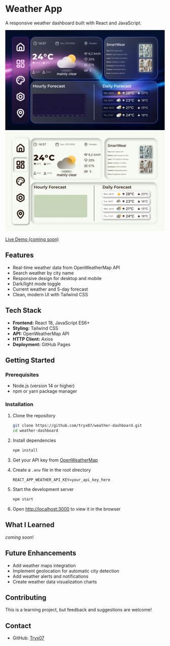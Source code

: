 # Weather App

A responsive weather dashboard built with React and JavaScript.

![Weather Dashboard Prototype Dark](screenshots/dashboard-prototype_dark.png)
![Weather Dashboard Prototype Light](screenshots/dashboard-prototype_light.png)

[Live Demo (coming soon)](https://tryx07.github.io/weather-dashboard)

## Features

- Real-time weather data from OpenWeatherMap API
- Search weather by city name
- Responsive design for desktop and mobile
- Dark/light mode toggle
- Current weather and 5-day forecast
- Clean, modern UI with Tailwind CSS

## Tech Stack

- **Frontend:** React 18, JavaScript ES6+
- **Styling:** Tailwind CSS
- **API:** OpenWeatherMap API
- **HTTP Client:** Axios
- **Deployment:** GitHub Pages

## Getting Started

### Prerequisites
- Node.js (version 14 or higher)
- npm or yarn package manager

### Installation

1. Clone the repository
   ```bash
   git clone https://github.com/tryx07/weather-dashboard.git
   cd weather-dashboard
   ```

2. Install dependencies
   ```bash
   npm install
   ```

3. Get your API key from [OpenWeatherMap](https://openweathermap.org/api)

4. Create a `.env` file in the root directory
   ```
   REACT_APP_WEATHER_API_KEY=your_api_key_here
   ```

5. Start the development server
   ```bash
   npm start
   ```

6. Open [http://localhost:3000](http://localhost:3000) to view it in the browser

## What I Learned

*coming soon!*

## Future Enhancements

- Add weather maps integration
- Implement geolocation for automatic city detection
- Add weather alerts and notifications
- Create weather data visualization charts

## Contributing

This is a learning project, but feedback and suggestions are welcome!

## Contact

- GitHub: [Tryx07](https://github.com/tryx07)